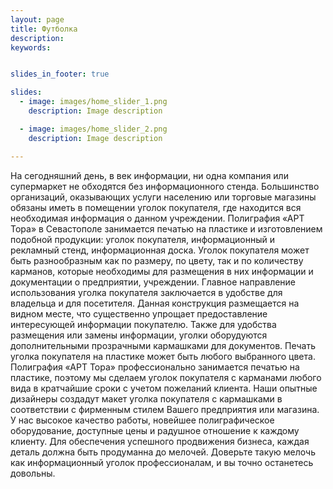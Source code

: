 ```yaml
---
layout: page
title: Футболка
description:
keywords:


slides_in_footer: true

slides:
  - image: images/home_slider_1.png
    description: Image description

  - image: images/home_slider_2.png
    description: Image description

---
```







На сегодняшний день, в век информации, ни одна компания или супермаркет не обходятся без информационного стенда. Большинство организаций, оказывающих услуги населению или торговые магазины обязаны иметь в помещении уголок покупателя, где находится вся необходимая информация о данном учреждении. Полиграфия «АРТ Тора» в Севастополе занимается печатью на пластике и изготовлением подобной продукции: уголок покупателя, информационный и рекламный стенд, информационная доска. Уголок покупателя может быть разнообразным как по размеру, по цвету, так и по количеству карманов, которые необходимы для размещения в них информации и документации о предприятии, учреждении.
Главное направление использования уголка покупателя заключается в удобстве для владельца и для посетителя. Данная конструкция размещается на видном месте, что существенно упрощает предоставление интересующей информации покупателю. Также для удобства размещения или замены информации, уголки оборудуются дополнительными прозрачными кармашками для документов. Печать уголка покупателя на пластике может быть любого выбранного цвета.
Полиграфия «АРТ Тора»  профессионально занимается печатью на пластике, поэтому мы сделаем уголок покупателя с карманами любого вида в кратчайшие сроки с учетом пожеланий клиента. Наши опытные дизайнеры создадут макет уголка покупателя с кармашками в соответствии с фирменным стилем Вашего предприятия или магазина.
У нас высокое качество работы, новейшее полиграфическое оборудование, доступные цены и радушное отношение к каждому клиенту. Для обеспечения успешного продвижения бизнеса, каждая деталь должна быть продуманна до мелочей.  Доверьте такую мелочь как информационный уголок профессионалам, и вы точно останетесь довольны.
